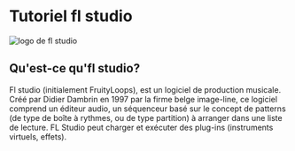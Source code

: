 # Tutoriel fl studio

![logo de fl studio](MEDIA/image1.jpg)

## Qu'est-ce qu'fl studio?

Fl studio (initialement FruityLoops), est un logiciel de production musicale. Créé par Didier Dambrin en 1997 par la firme belge image-line, ce logiciel comprend un éditeur audio, un séquenceur basé sur le concept de patterns (de type de boîte à rythmes, ou de type partition) à arranger dans une liste de lecture. FL Studio peut charger et exécuter des plug-ins (instruments virtuels, effets).
